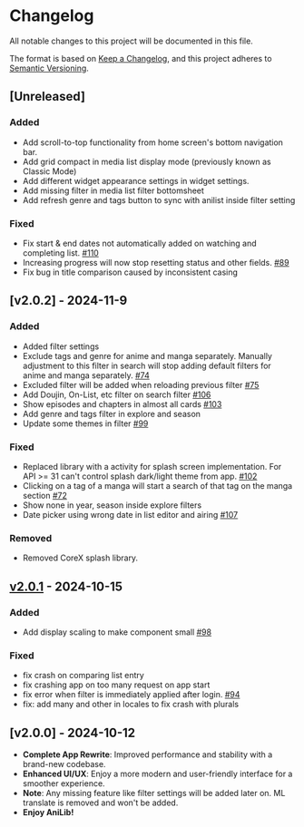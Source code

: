 # Changelog

All notable changes to this project will be documented in this file.

The format is based on [Keep a Changelog](https://keepachangelog.com/en/1.1.0/),
and this project adheres to [Semantic Versioning](https://semver.org/spec/v2.0.0.html).

## [Unreleased]
### Added
- Add scroll-to-top functionality from home screen's bottom navigation bar.
- Add grid compact in media list display mode (previously known as Classic Mode)
- Add different widget appearance settings in widget settings.
- Add missing filter in media list filter bottomsheet
- Add refresh genre and tags button to sync with anilist inside filter setting

### Fixed
- Fix start & end dates not automatically added on watching and completing list. [#110](https://github.com/AniLibApp/AniLib/issues/110)
- Increasing progress will now stop resetting status and other fields. [#89](https://github.com/AniLibApp/AniLib/issues/89)
- Fix bug in title comparison caused by inconsistent casing

## [v2.0.2] - 2024-11-9
### Added
- Added filter settings
- Exclude tags and genre for anime and manga separately. Manually adjustment to this filter in search will stop adding default filters for anime and manga separately. [#74](https://github.com/AniLibApp/AniLib/issues/74)
- Excluded filter will be added when reloading previous filter [#75](https://github.com/AniLibApp/AniLib/issues/75)
- Add Doujin, On-List, etc filter on search filter [#106](https://github.com/AniLibApp/AniLib/issues/106)
- Show episodes and chapters in almost all cards [#103](https://github.com/AniLibApp/AniLib/issues/103)
- Add genre and tags filter in explore and season
- Update some themes in filter [#99](https://github.com/AniLibApp/AniLib/issues/99)

### Fixed
- Replaced library with a activity for splash screen implementation. For API >= 31 can't control splash dark/light theme from app. [#102](https://github.com/AniLibApp/AniLib/pull/102/files)
- Clicking on a tag of a manga will start a search of that tag on the manga section [#72](https://github.com/AniLibApp/AniLib/issues/72)
- Show none in year, season inside explore filters
- Date picker using wrong date in list editor and airing [#107](https://github.com/AniLibApp/AniLib/issues/107)

### Removed
- Removed CoreX splash library.

## [v2.0.1] - 2024-10-15
### Added
- Add display scaling to make component small [#98](https://github.com/AniLibApp/AniLib/pull/98/files)

### Fixed
- fix crash on comparing list entry
- fix crashing app on too many request on app start
- fix error when filter is immediately applied after login. [#94](https://github.com/AniLibApp/AniLib/issues/94)
- fix: add many and other in locales to fix crash with plurals

## [v2.0.0] - 2024-10-12
- **Complete App Rewrite**: Improved performance and stability with a brand-new codebase.
- **Enhanced UI/UX**: Enjoy a more modern and user-friendly interface for a smoother experience.
- **Note**: Any missing feature like filter settings will be added later on. ML translate is removed and won\'t be added.
- **Enjoy AniLib!**

[v2.0.1]: https://github.com/AniLibApp/AniLib/compare/v2.0.1...v2.0.2
[v2.0.1]: https://github.com/AniLibApp/AniLib/compare/v2.0.0...v2.0.1
